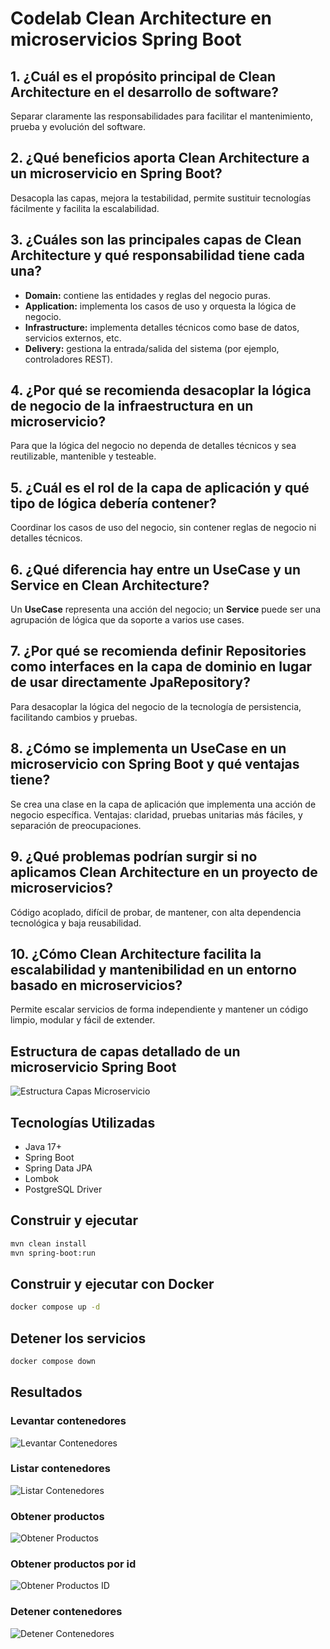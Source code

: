 # Codelab Clean Architecture en microservicios Spring Boot

## 1. ¿Cuál es el propósito principal de Clean Architecture en el desarrollo de software?
Separar claramente las responsabilidades para facilitar el mantenimiento, prueba y evolución del software.

## 2. ¿Qué beneficios aporta Clean Architecture a un microservicio en Spring Boot?
Desacopla las capas, mejora la testabilidad, permite sustituir tecnologías fácilmente y facilita la escalabilidad.

## 3. ¿Cuáles son las principales capas de Clean Architecture y qué responsabilidad tiene cada una?
- **Domain:** contiene las entidades y reglas del negocio puras.
- **Application:** implementa los casos de uso y orquesta la lógica de negocio.
- **Infrastructure:** implementa detalles técnicos como base de datos, servicios externos, etc.
- **Delivery:** gestiona la entrada/salida del sistema (por ejemplo, controladores REST).

## 4. ¿Por qué se recomienda desacoplar la lógica de negocio de la infraestructura en un microservicio?
Para que la lógica del negocio no dependa de detalles técnicos y sea reutilizable, mantenible y testeable.

## 5. ¿Cuál es el rol de la capa de aplicación y qué tipo de lógica debería contener?
Coordinar los casos de uso del negocio, sin contener reglas de negocio ni detalles técnicos.

## 6. ¿Qué diferencia hay entre un UseCase y un Service en Clean Architecture?
Un **UseCase** representa una acción del negocio; un **Service** puede ser una agrupación de lógica que da soporte a varios use cases.

## 7. ¿Por qué se recomienda definir Repositories como interfaces en la capa de dominio en lugar de usar directamente JpaRepository?
Para desacoplar la lógica del negocio de la tecnología de persistencia, facilitando cambios y pruebas.

## 8. ¿Cómo se implementa un UseCase en un microservicio con Spring Boot y qué ventajas tiene?
Se crea una clase en la capa de aplicación que implementa una acción de negocio específica. Ventajas: claridad, pruebas unitarias más fáciles, y separación de preocupaciones.

## 9. ¿Qué problemas podrían surgir si no aplicamos Clean Architecture en un proyecto de microservicios?
Código acoplado, difícil de probar, de mantener, con alta dependencia tecnológica y baja reusabilidad.

## 10. ¿Cómo Clean Architecture facilita la escalabilidad y mantenibilidad en un entorno basado en microservicios?
Permite escalar servicios de forma independiente y mantener un código limpio, modular y fácil de extender.

## Estructura de capas detallado de un microservicio Spring Boot
![Estructura Capas Microservicio](/clean-arch-springboot-ms/images/estructura-capas-microservicio.png)

## Tecnologías Utilizadas
- Java 17+
- Spring Boot
- Spring Data JPA
- Lombok
- PostgreSQL Driver

## Construir y ejecutar
```sh
mvn clean install
mvn spring-boot:run
```

## Construir y ejecutar con Docker
```sh
docker compose up -d
```

## Detener los servicios
```sh
docker compose down
```

## Resultados

### Levantar contenedores
![Levantar Contenedores](/clean-arch-springboot-ms/images/levantar-contenedores.png)

### Listar contenedores
![Listar Contenedores](/clean-arch-springboot-ms/images/listar-contenedores.png)

### Obtener productos
![Obtener Productos](/clean-arch-springboot-ms/images/obtener-productos.png)

### Obtener productos por id
![Obtener Productos ID](/clean-arch-springboot-ms/images/obtener-producto-id.png)

### Detener contenedores
![Detener Contenedores](/clean-arch-springboot-ms/images/detener-contenedores.png)